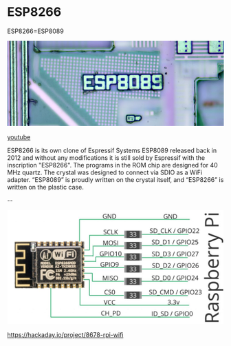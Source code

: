 # ESP8266
ESP8266=ESP8089

![crytal_name.png](https://github.com/pvvx/ESP8266/raw/master/crytal_name.png)

[youtube](https://youtu.be/dX-472O9gFE?t=1052)

ESP8266 is its own clone of Espressif Systems ESP8089 released back in 2012 and without any modifications it is still sold by Espressif with the inscription "ESP8266". The programs in the ROM chip are designed for 40 MHz quartz. The crystal was designed to connect via SDIO as a WiFi adapter.
“ESP8089” is proudly written on the crystal itself, and “ESP8266” is written on the plastic case.

--

![ESP8266-RPi.jpeg](https://github.com/pvvx/ESP8266/raw/master/ESP8266-RPi.jpeg)

https://hackaday.io/project/8678-rpi-wifi